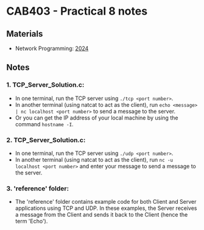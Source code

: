 # CAB403 - Practical 8 notes

## Materials
- Network Programming: [2024](https://beej.us/guide/bgnet/html/)

## Notes
### 1. TCP_Server_Solution.c:
- In one terminal, run the TCP server using `./tcp <port number>`.
- In another terminal (using natcat to act as the client), run `echo <message> | nc localhost <port number>` to send a message to the server.
- Or you can get the IP address of your local machine by using the command `hostname -I`.

### 2. TCP_Server_Solution.c:
- In one terminal, run the TCP server using `./udp <port number>`.
- In another terminal (using natcat to act as the client), run `nc -u localhost <port number>` and enter your message to send a message to the server.

### 3. 'reference' folder:
- The 'reference' folder contains example code for both Client and Server applications using TCP and UDP. In these examples, the Server receives a message from the Client and sends it back to the Client (hence the term 'Echo').

